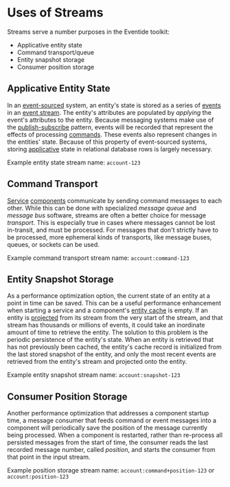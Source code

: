 # Uses of Streams

Streams serve a number purposes in the Eventide toolkit:

- Applicative entity state
- Command transport/queue
- Entity snapshot storage
- Consumer position storage

## Applicative Entity State

In an [event-sourced](/glossary.md#event-sourcing) system, an entity's state is stored as a series of [events](/glossary.md#event) in an [event stream](/glossary.md#event-stream). The entity's attributes are populated by _applying_ the event's attributes to the entity. Because messaging systems make use of the [publish-subscribe](/glossary.md#pub-sub) pattern, events will be recorded that represent the effects of processing [commands](/glossary.md#command). These events also represent changes in the entities' state. Because of this property of event-sourced systems, storing [applicative](/glossary.md#applicative) state in relational database rows is largely necessary.

Example entity state stream name: `account-123`

## Command Transport

[Service](/glossary.md#service) [components](/glossary.md#component) communicate by sending command messages to each other. While this can be done with specialized _message queue_ and _message bus_ software, streams are often a better choice for message _transport_. This is especially true in cases where messages cannot be lost in-transit, and must be processed. For messages that don't strictly have to be processed, more ephemeral kinds of transports, like message buses, queues, or sockets can be used.

Example command transport stream name: `account:command-123`

## Entity Snapshot Storage

As a performance optimization option, the current state of an entity at a point in time can be saved. This can be a useful performance enhancement when starting a service and a component's [entity cache](/glossary.md#entity-cache) is empty. If an entity is [projected](/glossary.md#projection) from its stream from the very start of the stream, and that stream has thousands or millions of events, it could take an inordinate amount of time to retrieve the entity. The solution to this problem is the periodic persistence of the entity's state. When an entity is retrieved that has not previously been cached, the entity's cache record is initialized from the last stored snapshot of the entity, and only the most recent events are retrieved from the entity's stream and projected onto the entity.

Example entity snapshot stream name: `account:snapshot-123`

## Consumer Position Storage

Another performance optimization that addresses a component startup time, a message consumer that feeds command or event messages into a component will periodically save the position of the message currently being processed. When a component is restarted, rather than re-process all persisted messages from the start of time, the consumer reads the last recorded message number, called _position_, and starts the consumer from that point in the input stream.

Example position storage stream name: `account:command+position-123` or `account:position-123`
